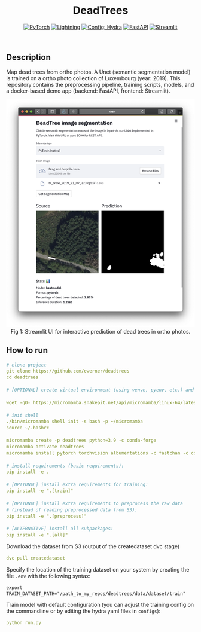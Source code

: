 <div align="center">

# DeadTrees

<a href="https://pytorch.org/get-started/locally/"><img alt="PyTorch" src="https://img.shields.io/badge/PyTorch-ee4c2c?logo=pytorch&logoColor=white"></a>
<a href="https://pytorchlightning.ai/"><img alt="Lightning" src="https://img.shields.io/badge/-Lightning-792ee5"></a>
<a href="https://hydra.cc/"><img alt="Config: Hydra" src="https://img.shields.io/badge/Config-Hydra-89b8cd"></a>
<a href="https://fastapi.tiangolo.com/"><img alt="FastAPI" src="https://img.shields.io/static/v1?message=FastAPI&color=009688&logo=FastAPI&logoColor=FFFFFF&label="></a>
<a href="https://streamlit.io"><img alt="Streamlit" src="https://img.shields.io/static/v1?message=Streamlit&color=FF4B4B&logo=Streamlit&logoColor=FFFFFF&label="></a>

<br>

</div>

## Description
Map dead trees from ortho photos. A Unet (semantic segmentation model) is trained on a ortho photo collection of Luxembourg (year: 2019). This repository contains the preprocessing pipeline, training scripts, models, and a docker-based demo app (backend: FastAPI, frontend: Streamlit).

<p align="center">
   <img src="./assets/frontend.png" alt="Streamlit frontend"/>
   Fig 1: Streamlit UI for interactive prediction of dead trees in ortho photos.
</p>


## How to run

```yaml
# clone project
git clone https://github.com/cwerner/deadtrees
cd deadtrees

# [OPTIONAL] create virtual environment (using venve, pyenv, etc.) and activate it. An easy way to get a base system configured is to use micromamba (a faster alternative to anaconda) and the fastchan channel to install the notoriously finicky pytorch base dependencies and cuda setup

wget -qO- https://micromamba.snakepit.net/api/micromamba/linux-64/latest | tar -xvj bin/micromamba

# init shell
./bin/micromamba shell init -s bash -p ~/micromamba
source ~/.bashrc

micromamba create -p deadtrees python=3.9 -c conda-forge
micromamba activate deadtrees
micromamba install pytorch torchvision albumentations -c fastchan -c conda-forge

# install requirements (basic requirements):
pip install -e . 

# [OPTIONAL] install extra requirements for training:
pip install -e ".[train]"

# [OPTIONAL] install extra requirements to preprocess the raw data
# (instead of reading preprocessed data from S3):
pip install -e ".[preprocess]"

# [ALTERNATIVE] install all subpackages:
pip install -e ".[all]"
```

Download the dataset from S3 (output of the createdataset dvc stage)
```yaml
dvc pull createdataset
```

Specify the location of the training dataset on your system by creating the file  `.env` with the following syntax:
```
export TRAIN_DATASET_PATH="/path_to_my_repos/deadtrees/data/dataset/train"
```

Train model with default configuration (you can adjust the training config on the commandline or by editing the hydra yaml files in `configs`): 
```yaml
python run.py
```

<br>
